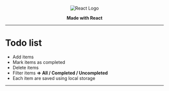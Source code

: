 <br>
<div align="center">
    <img alt="React Logo" src="https://github.com/Florent-lmnt/react-todolist/blob/master/public/favicon.ico?raw=true"/>
    <p style="font-weight: bold">Made with React</p>
</div>

***

# Todo list

* Add items
* Mark items as completed
* Delete items
* Filter items **⇒ All / Completed / Uncompleted**
* Each item are saved using local storage

***
